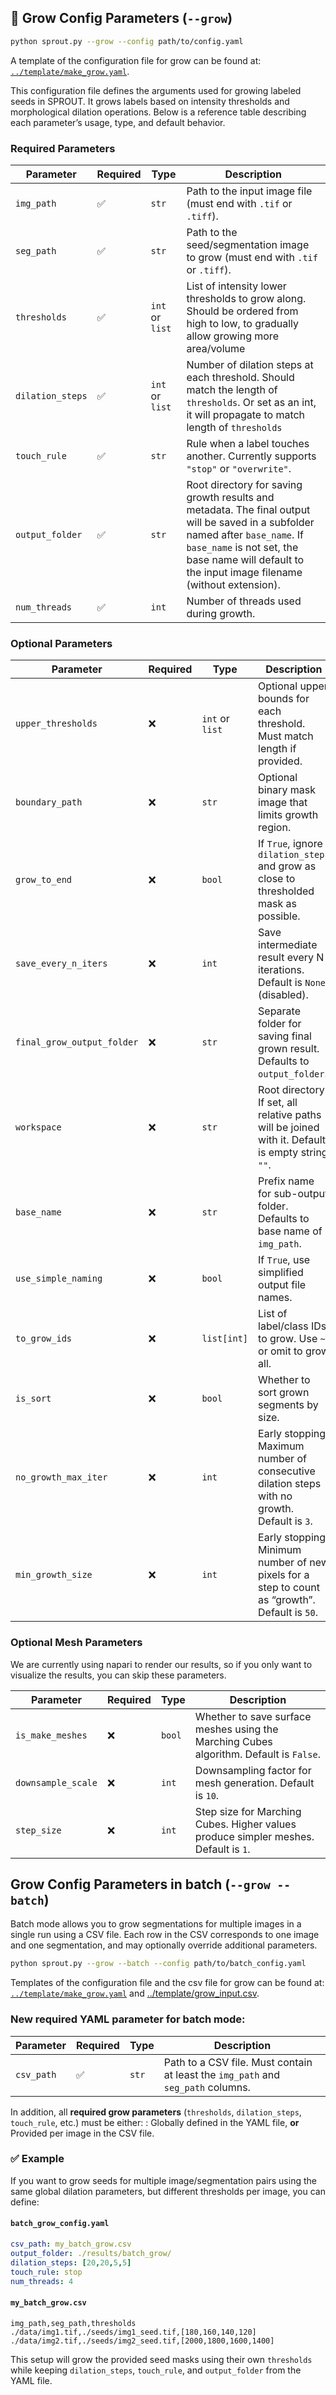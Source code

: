 ## 🌱 Grow Config Parameters (`--grow`)

```bash
python sprout.py --grow --config path/to/config.yaml
```

A template of the configuration file for grow can be found at: [`../template/make_grow.yaml`](../template/make_grow.yaml).

This configuration file defines the arguments used for growing labeled seeds in SPROUT. It grows labels based on intensity thresholds and morphological dilation operations. Below is a reference table describing each parameter’s usage, type, and default behavior.

### Required Parameters

| Parameter        | Required | Type            | Description                                                                          |
| ---------------- | -------- | --------------- | ------------------------------------------------------------------------------------ |
| `img_path`       | ✅        | `str`           | Path to the input image file (must end with `.tif` or `.tiff`).                      |
| `seg_path`       | ✅        | `str`           | Path to the seed/segmentation image to grow (must end with `.tif` or `.tiff`).       |
| `thresholds`     | ✅        | `int` or `list` | List of intensity lower thresholds to grow along. Should be ordered from high to low, to gradually allow growing more area/volume     |
| `dilation_steps` | ✅        | `int` or `list` | Number of dilation steps at each threshold. Should match the length of `thresholds`. Or set as an int, it will propagate to match length of `thresholds`|
| `touch_rule`     | ✅        | `str`           | Rule when a label touches another. Currently supports `"stop"` or `"overwrite"`.                 |
| `output_folder`  | ✅        | `str`           |  Root directory for saving growth results and metadata. The final output will be saved in a subfolder named after `base_name`. If `base_name` is not set, the base name will default to the input image filename (without extension).  |
| `num_threads`    | ✅        | `int`           | Number of threads used during growth.                                                |


### Optional Parameters
| Parameter                  | Required | Type            | Description                                                                                        |
| -------------------------- | -------- | --------------- | -------------------------------------------------------------------------------------------------- |
| `upper_thresholds`         | ❌        | `int` or `list` | Optional upper bounds for each threshold. Must match length if provided.                           |
| `boundary_path`            | ❌        | `str`           | Optional binary mask image that limits growth region.                                              |
| `grow_to_end`              | ❌        | `bool`          | If `True`, ignore `dilation_steps` and grow as close to thresholded mask as possible.              |
| `save_every_n_iters`       | ❌        | `int`           | Save intermediate result every N iterations. Default is `None` (disabled).                         |
| `final_grow_output_folder` | ❌        | `str`           | Separate folder for saving final grown result. Defaults to `output_folder`.                        |
| `workspace`         | ❌        | `str`              | Root directory. If set, all relative paths will be joined with it. Default is empty string `""`. |
| `base_name`                | ❌        | `str`           | Prefix name for sub-output folder. Defaults to base name of `img_path`.                                 |
| `use_simple_naming`        | ❌        | `bool`          | If `True`, use simplified output file names.                                                       |
| `to_grow_ids`              | ❌        | `list[int]`     | List of label/class IDs to grow. Use `~` or omit to grow all.                                            |
| `is_sort`                  | ❌        | `bool`          | Whether to sort grown segments by size.                                   |
| `no_growth_max_iter`       | ❌        | `int`           |Early stopping: Maximum number of consecutive dilation steps with no growth. Default is `3`. |
| `min_growth_size`          | ❌        | `int`           |Early stopping: Minimum number of new pixels for a step to count as “growth”. Default is `50`.                     |

### Optional Mesh Parameters

We are currently using napari to render our results, so if you only want to visualize the results, you can skip these parameters.

| Parameter          | Required | Type   | Description                                                                                     |
| ------------------ | -------- | ------ | ----------------------------------------------------------------------------------------------- |
| `is_make_meshes`    | ❌        | `bool`             | Whether to save surface meshes using the Marching Cubes algorithm. Default is `False`. |
| `downsample_scale`  | ❌        | `int`              | Downsampling factor for mesh generation. Default is `10`. |
| `step_size`         | ❌        | `int`              | Step size for Marching Cubes. Higher values produce simpler meshes. Default is `1`. |


## Grow Config Parameters in batch (`--grow --batch`)

Batch mode allows you to grow segmentations for multiple images in a single run using a CSV file. Each row in the CSV corresponds to one image and one segmentation, and may optionally override additional parameters.

```bash
python sprout.py --grow --batch --config path/to/batch_config.yaml
```

Templates of the configuration file and the csv file for grow can be found at: [`../template/make_grow.yaml`](../template/batch_grow.yaml) and [../template/grow_input.csv](../template/grow_input.csv]).


### New required YAML parameter for batch mode:

| Parameter  | Required | Type  | Description                                                                      |
| ---------- | -------- | ----- | -------------------------------------------------------------------------------- |
| `csv_path` | ✅        | `str` | Path to a CSV file. Must contain at least the `img_path` and `seg_path` columns. |


In addition, all **required grow parameters** (`thresholds`, `dilation_steps`, `touch_rule`, etc.) must be either: : Globally defined in the YAML file, **or** Provided per image in the CSV file.

### ✅ Example

If you want to grow seeds for multiple image/segmentation pairs using the same global dilation parameters, but different thresholds per image, you can define:

#### `batch_grow_config.yaml`

```yaml
csv_path: my_batch_grow.csv
output_folder: ./results/batch_grow/
dilation_steps: [20,20,5,5]
touch_rule: stop
num_threads: 4

```

#### `my_batch_grow.csv`

```csv
img_path,seg_path,thresholds
./data/img1.tif,./seeds/img1_seed.tif,[180,160,140,120]
./data/img2.tif,./seeds/img2_seed.tif,[2000,1800,1600,1400]

```

This setup will grow the provided seed masks using their own `thresholds` while keeping `dilation_steps`, `touch_rule`, and `output_folder` from the YAML file.